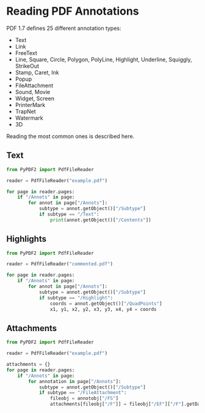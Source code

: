 # Reading PDF Annotations

PDF 1.7 defines 25 different annotation types:

* Text
* Link
* FreeText
* Line, Square, Circle, Polygon, PolyLine, Highlight, Underline, Squiggly, StrikeOut
* Stamp, Caret, Ink
* Popup
* FileAttachment
* Sound, Movie
* Widget, Screen
* PrinterMark
* TrapNet
* Watermark
* 3D

Reading the most common ones is described here.

## Text

```python
from PyPDF2 import PdfFileReader

reader = PdfFileReader("example.pdf")

for page in reader.pages:
    if "/Annots" in page:
        for annot in page["/Annots"]:
            subtype = annot.getObject()["/Subtype"]
            if subtype == "/Text":
                print(annot.getObject()["/Contents"])
```

## Highlights

```python
from PyPDF2 import PdfFileReader

reader = PdfFileReader("commented.pdf")

for page in reader.pages:
    if "/Annots" in page:
        for annot in page["/Annots"]:
            subtype = annot.getObject()["/Subtype"]
            if subtype == "/Highlight":
                coords = annot.getObject()["/QuadPoints"]
                x1, y1, x2, y2, x3, y3, x4, y4 = coords
```

## Attachments

```python
from PyPDF2 import PdfFileReader

reader = PdfFileReader("example.pdf")

attachments = {}
for page in reader.pages:
    if "/Annots" in page:
        for annotation in page["/Annots"]:
            subtype = annot.getObject()["/Subtype"]
            if subtype == "/FileAttachment":
                fileobj = annotobj["/FS"]
                attachments[fileobj["/F"]] = fileobj["/EF"]["/F"].getData()
```
